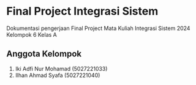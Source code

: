 # Final Project Integrasi Sistem
Dokumentasi pengerjaan Final Project Mata Kuliah Integrasi Sistem 2024 Kelompok 6 Kelas A

## Anggota Kelompok
1. Iki Adfi Nur Mohamad (5027221033)
2. Ilhan Ahmad Syafa (5027221040)
